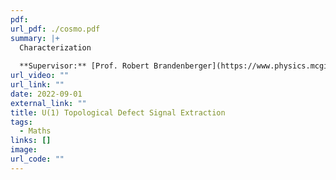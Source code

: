 ```yaml
---
pdf: 
url_pdf: ./cosmo.pdf
summary: |+
  Characterization
  
  **Supervisor:** [Prof. Robert Brandenberger](https://www.physics.mcgill.ca/~rhb/).
url_video: ""
url_link: ""
date: 2022-09-01
external_link: ""
title: U(1) Topological Defect Signal Extraction
tags:
  - Maths
links: []
image: 
url_code: ""
---
```

